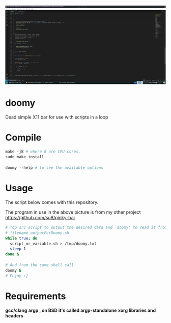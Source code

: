 ![](pic1.png)

# doomy

Dead simple X11 bar for use with scripts in a loop

# Compile

```makefile
make -j8 # where 8 are CPU cores.
sudo make install

doomy --help # to see the available options
```

# Usage

The script below comes with this repository.

The program in use in the above picture is from my other project https://github.com/su8/pinky-bar

```bash
# Top src script to output the desired data and `doomy' to read it from /tmp/doomy.txt
# filename outputForDoomy.sh
while true; do 
  script_or_variable.sh > /tmp/doomy.txt
  sleep 1
done &

# And from the same shell call
doomy &
# Enjoy :}
```

# Requirements

**gcc/clang**
**argp , on BSD it's called argp-standalone**
**xorg libraries and headers**
